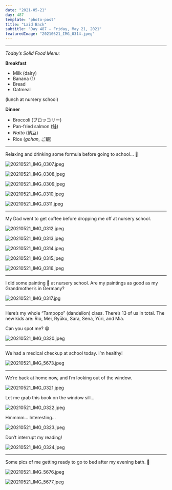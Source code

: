 ```yaml
---
date: "2021-05-21"
day: 487
template: "photo-post"
title: "Laid Back"
subtitle: "Day 487 – Friday, May 21, 2021"
featuredImage: "20210521_IMG_0314.jpeg"
---
```


<hr />

_Today’s Solid Food Menu:_

**Breakfast**

- Milk (dairy)
- Banana (1)
- Bread
- Oatmeal

(lunch at nursery school)

**Dinner**

- Broccoli (ブロッコリー)
- Pan-fried salmon (鮭)
- *Nattō* (納豆)
- Rice (*gohan*, ご飯)

<hr />

Relaxing and drinking some formula before going to school… 🍼

![20210521_IMG_0307.jpeg](20210521_IMG_0307.jpeg)

![20210521_IMG_0308.jpeg](20210521_IMG_0308.jpeg)

![20210521_IMG_0309.jpeg](20210521_IMG_0309.jpeg)

![20210521_IMG_0310.jpeg](20210521_IMG_0310.jpeg)

![20210521_IMG_0311.jpeg](20210521_IMG_0311.jpeg)

<hr />

My Dad went to get coffee before dropping me off at nursery school.

![20210521_IMG_0312.jpeg](20210521_IMG_0312.jpeg)

![20210521_IMG_0313.jpeg](20210521_IMG_0313.jpeg)

![20210521_IMG_0314.jpeg](20210521_IMG_0314.jpeg)

![20210521_IMG_0315.jpeg](20210521_IMG_0315.jpeg)

![20210521_IMG_0316.jpeg](20210521_IMG_0316.jpeg)

<hr />

I did some painting 🎨 at nursery school. Are my paintings as good as my Grandmother’s in Germany?

![20210521_IMG_0317.jpg](20210521_IMG_0317.jpg)

<hr />

Here’s my whole “Tampopo” (dandelion) class. There’s 13 of us in total. The new kids are: Rio, Mei, Ryūku, Sara, Sena, Yūri, and Mia.

Can you spot me? 😁

![20210521_IMG_0320.jpeg](20210521_IMG_0320.jpeg)

<hr />

We had a medical checkup at school today. I’m healthy!

![20210521_IMG_5673.jpeg](20210521_IMG_5673.jpeg)

<hr />

We’re back at home now, and I’m looking out of the window.

![20210521_IMG_0321.jpeg](20210521_IMG_0321.jpeg)

Let me grab this book on the window sill…

![20210521_IMG_0322.jpeg](20210521_IMG_0322.jpeg)

Hmmmm… Interesting…

![20210521_IMG_0323.jpeg](20210521_IMG_0323.jpeg)

Don’t interrupt my reading!

![20210521_IMG_0324.jpeg](20210521_IMG_0324.jpeg)

<hr />

Some pics of me getting ready to go to bed after my evening bath. 🛁

![20210521_IMG_5676.jpeg](20210521_IMG_5676.jpeg)

![20210521_IMG_5677.jpeg](20210521_IMG_5677.jpeg)
